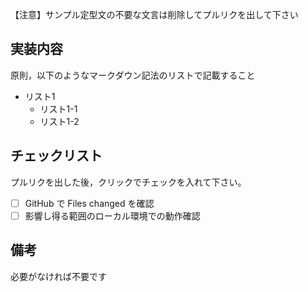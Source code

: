 【注意】サンプル定型文の不要な文言は削除してプルリクを出して下さい

## 実装内容

原則，以下のようなマークダウン記法のリストで記載すること

- リスト1
  - リスト1-1
  - リスト1-2

## チェックリスト

プルリクを出した後，クリックでチェックを入れて下さい。

- [ ] GitHub で Files changed を確認
- [ ] 影響し得る範囲のローカル環境での動作確認

## 備考

必要がなければ不要です
